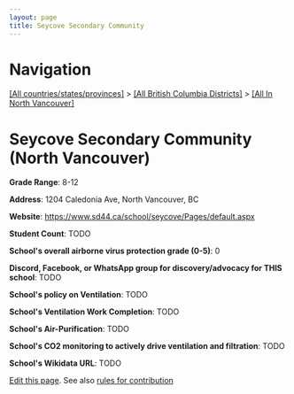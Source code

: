 ```yaml
---
layout: page
title: Seycove Secondary Community
---
```

# Navigation

[[All countries/states/provinces]](../../..) > [[All British Columbia Districts]](../..) > [[All In North Vancouver]](..)

# Seycove Secondary Community (North Vancouver)

**Grade Range**: 8-12

**Address**: 1204 Caledonia Ave, North Vancouver, BC

**Website**: <https://www.sd44.ca/school/seycove/Pages/default.aspx>

**Student Count**: TODO

**School's overall airborne virus protection grade (0-5)**: 0

**Discord, Facebook, or WhatsApp group for discovery/advocacy for THIS school**: TODO

**School's policy on Ventilation**: TODO

**School's Ventilation Work Completion**: TODO

**School's Air-Purification**: TODO

**School's CO2 monitoring to actively drive ventilation and filtration**: TODO

**School's Wikidata URL**: TODO


[Edit this page](https://github.com/ventilate-schools/BC/edit/main/./North_Vancouver/Seycove_Secondary_Community.md). See also [rules for contribution](../../../contribution-rules/)